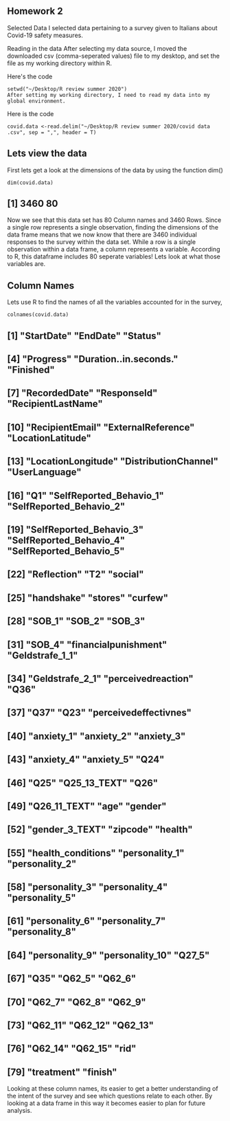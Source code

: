 ## Homework 2 
Selected Data
I selected data pertaining to a survey given to Italians about Covid-19 safety measures.

Reading in the data
After selecting my data source, I moved the downloaded csv (comma-seperated values) file to my desktop, and set the file as my working directory within R.

Here's the code
```{r}
setwd("~/Desktop/R review summer 2020")
After setting my working directory, I need to read my data into my global environment.
```
Here is the code
```{r}
covid.data <-read.delim("~/Desktop/R review summer 2020/covid data .csv", sep = ",", header = T)
```

## Lets view the data
First lets get a look at the dimensions of the data by using the function dim()
```{r}
dim(covid.data)
```
## [1] 3460   80

Now we see that this data set has 80 Column names and 3460 Rows. Since a single row represents a single observation, finding the dimensions of the data frame means that we now know that there are 3460 individual responses to the survey within the data set.
While a row is a single observation within a data frame, a column represents a variable. According to R, this dataframe includes 80 seperate variables! Lets look at what those variables are.

## Column Names
Lets use R to find the names of all the variables accounted for in the survey,
```{r}
colnames(covid.data)
```
##  [1] "StartDate"              "EndDate"                "Status"                
##  [4] "Progress"               "Duration..in.seconds."  "Finished"              
##  [7] "RecordedDate"           "ResponseId"             "RecipientLastName"     
## [10] "RecipientEmail"         "ExternalReference"      "LocationLatitude"      
## [13] "LocationLongitude"      "DistributionChannel"    "UserLanguage"          
## [16] "Q1"                     "SelfReported_Behavio_1" "SelfReported_Behavio_2"
## [19] "SelfReported_Behavio_3" "SelfReported_Behavio_4" "SelfReported_Behavio_5"
## [22] "Reflection"             "T2"                     "social"                
## [25] "handshake"              "stores"                 "curfew"                
## [28] "SOB_1"                  "SOB_2"                  "SOB_3"                 
## [31] "SOB_4"                  "financialpunishment"    "Geldstrafe_1_1"        
## [34] "Geldstrafe_2_1"         "perceivedreaction"      "Q36"                   
## [37] "Q37"                    "Q23"                    "perceivedeffectivnes"  
## [40] "anxiety_1"              "anxiety_2"              "anxiety_3"             
## [43] "anxiety_4"              "anxiety_5"              "Q24"                   
## [46] "Q25"                    "Q25_13_TEXT"            "Q26"                   
## [49] "Q26_11_TEXT"            "age"                    "gender"                
## [52] "gender_3_TEXT"          "zipcode"                "health"                
## [55] "health_conditions"      "personality_1"          "personality_2"         
## [58] "personality_3"          "personality_4"          "personality_5"         
## [61] "personality_6"          "personality_7"          "personality_8"         
## [64] "personality_9"          "personality_10"         "Q27_5"                 
## [67] "Q35"                    "Q62_5"                  "Q62_6"                 
## [70] "Q62_7"                  "Q62_8"                  "Q62_9"                 
## [73] "Q62_11"                 "Q62_12"                 "Q62_13"                
## [76] "Q62_14"                 "Q62_15"                 "rid"                   
## [79] "treatment"              "finish"
Looking at these column names, its easier to get a better understanding of the intent of the survey and see which questions relate to each other. By looking at a data frame in this way it becomes easier to plan for future analysis.
